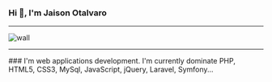 ### Hi 👋, I'm Jaison Otalvaro
<hr>
<!--
**JaisonOtalvaro/JaisonOtalvaro** is a ✨ _special_ ✨ repository because its `README.md` (this file) appears on your GitHub profile.-->
<img src="C:\Documentos/wall.jpg" alt="wall">
<hr>
### I'm web applications development.
I'm currently dominate PHP, HTML5, CSS3, MySql, JavaScript, jQuery, Laravel, Symfony...






